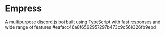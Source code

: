 # Empress
A multipurpose discord.js bot built using TypeScript with fast responses and wide range of features
#eafadc46a8f6562957297b473c9c568326fb9ebd
